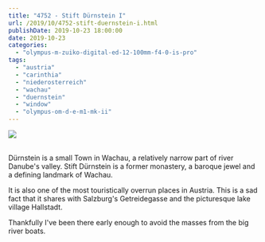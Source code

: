 ```yaml
---
title: "4752 - Stift Dürnstein I"
url: /2019/10/4752-stift-duernstein-i.html
publishDate: 2019-10-23 18:00:00
date: 2019-10-23
categories: 
  - "olympus-m-zuiko-digital-ed-12-100mm-f4-0-is-pro"
tags: 
  - "austria"
  - "carinthia"
  - "niederosterreich"
  - "wachau"
  - "duernstein"
  - "window"
  - "olympus-om-d-e-m1-mk-ii"
---
```

<div class="container">
<div class="center"><a target="_blank" href="https://d25zfm9zpd7gm5.cloudfront.net/1200x1200/2018/20180430_111415-Edit_lr.jpg"><img class="webfeedsFeaturedVisual" src="https://d25zfm9zpd7gm5.cloudfront.net/0600x0600/2018/20180430_111415-Edit_lr.jpg" /></a></div>
</div>
<br />

Dürnstein is a small Town in Wachau, a relatively narrow part of
river Danube's valley. Stift Dürnstein is a former monastery, a
baroque jewel and a defining landmark of Wachau. 

It is also one of the most touristically overrun places in Austria.
This is a sad fact that it shares with Salzburg's Getreidegasse and
the picturesque lake village Hallstadt.

Thankfully I've been there early enough to avoid the masses from the
big river boats.